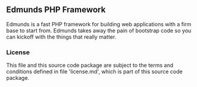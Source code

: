 ## Edmunds PHP Framework

Edmunds is a fast PHP framework for building web applications with a firm base to start from.
Edmunds takes away the pain of bootstrap code so you can kickoff with the things that really matter.

### License

This file and this source code package are subject to the terms and conditions defined in file 'license.md', which is part of this source code package.

